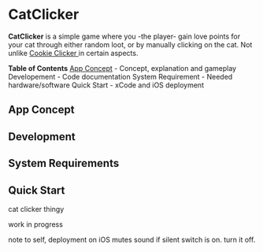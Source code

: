 # CatClicker
**CatClicker** is a simple game where you -the player- gain love points for your cat through either random loot, or by manually clicking on the cat. Not unlike [Cookie Clicker ](https://en.wikipedia.org/wiki/Cookie_Clicker) in certain aspects. 

**Table of Contents**
[App Concept](url) - Concept, explanation and gameplay
Developement - Code documentation
System Requirement - Needed hardware/software
Quick Start - xCode and iOS deployment 


## App Concept
## Development 
## System Requirements
## Quick Start





cat clicker thingy

work in progress

note to self, deployment on iOS mutes sound if silent switch is on. turn it off.
